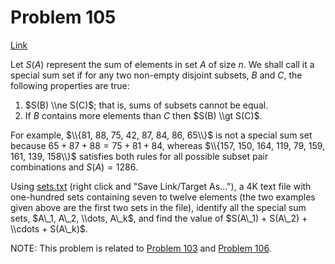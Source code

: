# Problem 105

[Link](https://projecteuler.net/problem=105)

Let $S(A)$ represent the sum of elements in set $A$ of size $n$. We shall call it a special sum set if for any two non-empty disjoint subsets, $B$ and $C$, the following properties are true:

1.  $S(B) \\ne S(C)$; that is, sums of subsets cannot be equal.
2.  If $B$ contains more elements than $C$ then $S(B) \\gt S(C)$.

For example, $\\{81, 88, 75, 42, 87, 84, 86, 65\\}$ is not a special sum set because $65 + 87 + 88 = 75 + 81 + 84$, whereas $\\{157, 150, 164, 119, 79, 159, 161, 139, 158\\}$ satisfies both rules for all possible subset pair combinations and $S(A) = 1286$.

Using [sets.txt](resources/documents/0105_sets.txt) (right click and "Save Link/Target As..."), a 4K text file with one-hundred sets containing seven to twelve elements (the two examples given above are the first two sets in the file), identify all the special sum sets, $A\_1, A\_2, \\dots, A\_k$, and find the value of $S(A\_1) + S(A\_2) + \\cdots + S(A\_k)$.

NOTE: This problem is related to [Problem 103](problem=103) and [Problem 106](problem=106).